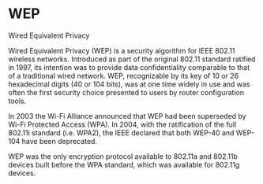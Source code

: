 # WEP


Wired Equivalent Privacy

Wired Equivalent Privacy (WEP) is a security algorithm for IEEE 802.11
wireless networks. Introduced as part of the original 802.11 standard
ratified in 1997, its intention was to provide data confidentiality
comparable to that of a traditional wired network. WEP, recognizable by
its key of 10 or 26 hexadecimal digits (40 or 104 bits), was at one time
widely in use and was often the first security choice presented to users
by router configuration tools.

In 2003 the Wi-Fi Alliance announced that WEP had been superseded by
Wi-Fi Protected Access (WPA). In 2004, with the ratification of the full
802.11i standard (i.e. WPA2), the IEEE declared that both WEP-40 and
WEP-104 have been deprecated.

WEP was the only encryption protocol available to 802.11a and 802.11b
devices built before the WPA standard, which was available for 802.11g
devices.


